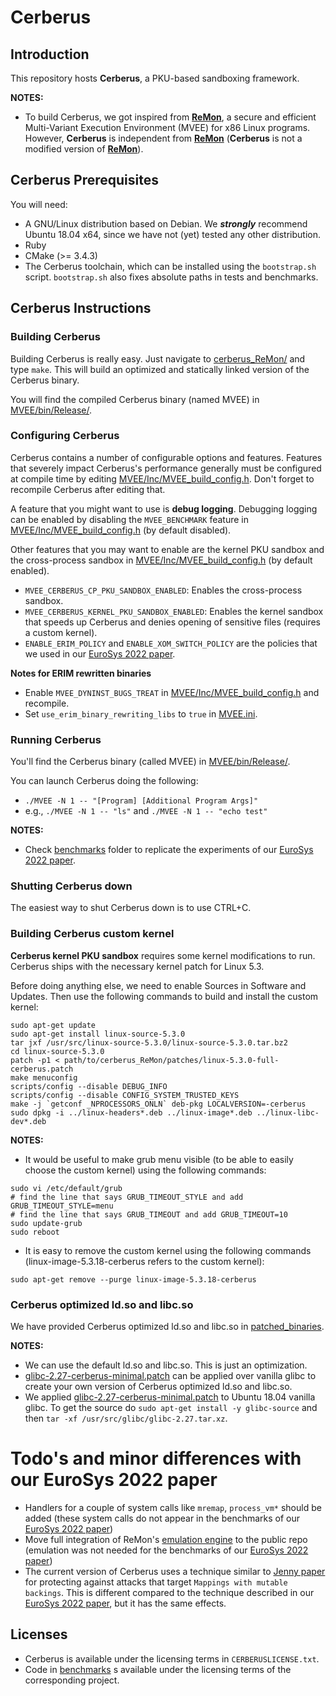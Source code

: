 # Cerberus

## Introduction
This repository hosts **Cerberus**, a PKU-based sandboxing framework.

**NOTES:**
- To build Cerberus, we got inspired from **[ReMon](https://github.com/stijn-volckaert/ReMon)**, a secure and efficient Multi-Variant Execution Environment (MVEE) for x86 Linux programs. However, **Cerberus** is independent from **[ReMon](https://github.com/stijn-volckaert/ReMon)** (**Cerberus** is not a modified version of **[ReMon](https://github.com/stijn-volckaert/ReMon)**).

## Cerberus Prerequisites
You will need:
- A GNU/Linux distribution based on Debian. We **_strongly_** recommend Ubuntu 18.04 x64, since we have not (yet) tested any other distribution.
- Ruby
- CMake (>= 3.4.3)
- The Cerberus toolchain, which can be installed using the `bootstrap.sh` script. `bootstrap.sh` also fixes absolute paths in tests and benchmarks.

## Cerberus Instructions

### Building Cerberus

Building Cerberus is really easy. Just navigate to [cerberus_ReMon/](.) and type `make`.
This will build an optimized and statically linked version of the Cerberus binary.

You will find the compiled Cerberus binary (named MVEE) in [MVEE/bin/Release/](./MVEE/bin/Release).
 
### Configuring Cerberus

Cerberus contains a number of configurable options and features. Features that severely impact Cerberus's performance generally must be configured at compile time by editing [MVEE/Inc/MVEE_build_config.h](./MVEE/Inc/MVEE_build_config.h). Don't forget to recompile Cerberus after editing that.

A feature that you might want to use is **debug logging**. Debugging logging can be enabled by disabling the `MVEE_BENCHMARK` feature in [MVEE/Inc/MVEE_build_config.h](./MVEE/Inc/MVEE_build_config.h) (by default disabled). 

Other features that you may want to enable are the kernel PKU sandbox and the cross-process sandbox in [MVEE/Inc/MVEE_build_config.h](./MVEE/Inc/MVEE_build_config.h) (by default enabled).
- `MVEE_CERBERUS_CP_PKU_SANDBOX_ENABLED`: Enables the cross-process sandbox.
- `MVEE_CERBERUS_KERNEL_PKU_SANDBOX_ENABLED`: Enables the kernel sandbox that speeds up Cerberus and denies opening of sensitive files (requires a custom kernel).
- `ENABLE_ERIM_POLICY` and `ENABLE_XOM_SWITCH_POLICY` are the policies that we used in our [EuroSys 2022 paper](https://alexios-voulimeneas.github.io/papers/cerberus.pdf).

**Notes for ERIM rewritten binaries**
- Enable `MVEE_DYNINST_BUGS_TREAT` in [MVEE/Inc/MVEE_build_config.h](./MVEE/Inc/MVEE_build_config.h) and recompile.
- Set `use_erim_binary_rewriting_libs` to `true` in [MVEE.ini](./MVEE/bin/Release/MVEE.ini).

### Running Cerberus

You'll find the Cerberus binary (called MVEE) in [MVEE/bin/Release/](./MVEE/bin/Release).

You can launch Cerberus doing the following:
- `./MVEE -N 1 -- "[Program] [Additional Program Args]"`
- e.g., `./MVEE -N 1 -- "ls"` and `./MVEE -N 1 -- "echo test"`

**NOTES:**
- Check [benchmarks](./benchmarks) folder to replicate the experiments of our [EuroSys 2022 paper](https://alexios-voulimeneas.github.io/papers/cerberus.pdf).

### Shutting Cerberus down

The easiest way to shut Cerberus down is to use CTRL+C.

### Building Cerberus custom kernel

**Cerberus kernel PKU sandbox** requires some kernel modifications to run. Cerberus ships with the necessary kernel patch for Linux 5.3.

Before doing anything else, we need to enable Sources in Software and Updates. Then use the following commands to build and install the custom kernel:
<!--- alternatively use make localmodconfig -->
<!--- The following command is useful in case that we want to use localmodconfig cp /boot/config-5.3.0-66-generic .config -->

	sudo apt-get update
	sudo apt-get install linux-source-5.3.0
	tar jxf /usr/src/linux-source-5.3.0/linux-source-5.3.0.tar.bz2
	cd linux-source-5.3.0
	patch -p1 < path/to/cerberus_ReMon/patches/linux-5.3.0-full-cerberus.patch
	make menuconfig
	scripts/config --disable DEBUG_INFO
	scripts/config --disable CONFIG_SYSTEM_TRUSTED_KEYS
	make -j `getconf _NPROCESSORS_ONLN` deb-pkg LOCALVERSION=-cerberus
	sudo dpkg -i ../linux-headers*.deb ../linux-image*.deb ../linux-libc-dev*.deb

**NOTES:**
- It would be useful to make grub menu visible (to be able to easily choose the custom kernel) using the following commands:
```
sudo vi /etc/default/grub
# find the line that says GRUB_TIMEOUT_STYLE and add GRUB_TIMEOUT_STYLE=menu 
# find the line that says GRUB_TIMEOUT and add GRUB_TIMEOUT=10
sudo update-grub
sudo reboot
```

- It is easy to remove the custom kernel using the following commands (linux-image-5.3.18-cerberus refers to the custom kernel):
```
sudo apt-get remove --purge linux-image-5.3.18-cerberus
```

### Cerberus optimized ld.so and libc.so

We have provided Cerberus optimized ld.so and libc.so in [patched_binaries](./patched_binaries).

**NOTES:**
- We can use the default ld.so and libc.so. This is just an optimization.
- [glibc-2.27-cerberus-minimal.patch](./patches/glibc-2.27-cerberus-minimal.patch) can be applied over vanilla glibc to create your own version of Cerberus optimized ld.so and libc.so.
- We applied [glibc-2.27-cerberus-minimal.patch](./patches/glibc-2.27-cerberus-minimal.patch) to Ubuntu 18.04 vanilla glibc. To get the source do `sudo apt-get install -y glibc-source` and then `tar -xf /usr/src/glibc/glibc-2.27.tar.xz`.

# Todo's and minor differences with our EuroSys 2022 paper

- Handlers for a couple of system calls like `mremap`, `process_vm*` should be added (these system calls do not appear in the benchmarks of our [EuroSys 2022 paper](https://alexios-voulimeneas.github.io/papers/cerberus.pdf))
- Move full integration of ReMon's [emulation engine](https://github.com/ReMon-MVEE/ReMon/tree/master/MVEE/Src/arch/amd64/shared_mem) to the public repo (emulation was not needed for the benchmarks of our [EuroSys 2022 paper](https://alexios-voulimeneas.github.io/papers/cerberus.pdf))
- The current version of Cerberus uses a technique similar to [Jenny paper](https://www.usenix.org/system/files/sec22summer_schrammel.pdf) for protecting against attacks that target `Mappings with mutable backings`. This is different compared to the technique described in our [EuroSys 2022 paper](https://alexios-voulimeneas.github.io/papers/cerberus.pdf), but it has the same effects.

## Licenses

- Cerberus is available under the licensing terms in `CERBERUSLICENSE.txt`.
- Code in [benchmarks](./benchmarks) s available under the licensing terms of the corresponding project.
